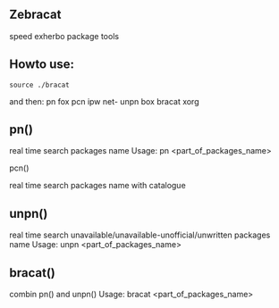 Zebracat
------

speed exherbo package tools 

Howto use:
---------

	source ./bracat
and then:
	pn fox
	pcn ipw net-
	unpn box
	bracat xorg

pn()
----

real time search packages name
Usage:
	pn <part_of_packages_name>

pcn()

real time search packages name with catalogue

unpn()
------

real time search unavailable/unavailable-unofficial/unwritten packages name
Usage:
	unpn <part_of_packages_name>

bracat()
--------

combin pn() and unpn()
Usage:
	bracat <part_of_packages_name>
